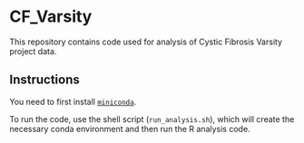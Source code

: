 # CF_Varsity
This repository contains code used for analysis of Cystic Fibrosis Varsity project data.


## Instructions

You need to first install [`miniconda`](https://docs.conda.io/en/latest/miniconda.html).

To run the code, use the shell script (`run_analysis.sh`), which will create the necessary conda environment and then run the R analysis code.
